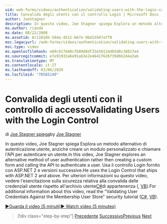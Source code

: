 ```yaml
---
uid: web-forms/videos/authentication/validating-users-with-the-login-control
title: Convalida degli utenti con il controllo Login | Microsoft Docs
author: JoeStagner
description: In questo video, Joe Stagner spiega Esplora un metodo alternativo di autenticazione utente, anziché creare un modulo personalizzato e chiamare l'API per autenticare un uso...
ms.author: riande
ms.date: 08/22/2008
ms.assetid: 6c11816b-504a-4512-b67e-9bd15947a7f8
msc.legacyurl: /web-forms/videos/authentication/validating-users-with-the-login-control
msc.type: video
ms.openlocfilehash: e89c917d40cfb09d0df33e50124db5d0c38817e4
ms.sourcegitcommit: e7e91932a6e91a63e2e46417626f39d6b244a3ab
ms.translationtype: MT
ms.contentlocale: it-IT
ms.lasthandoff: 03/06/2020
ms.locfileid: "78565149"
---
```

# <a name="validating-users-with-the-login-control"></a><span data-ttu-id="5c90c-103">Convalida degli utenti con il controllo di accesso</span><span class="sxs-lookup"><span data-stu-id="5c90c-103">Validating Users with the Login Control</span></span>

<span data-ttu-id="5c90c-104">di [Joe Stagner spiega](https://github.com/JoeStagner)</span><span class="sxs-lookup"><span data-stu-id="5c90c-104">by [Joe Stagner](https://github.com/JoeStagner)</span></span>

<span data-ttu-id="5c90c-105">In questo video, Joe Stagner spiega Esplora un metodo alternativo di autenticazione utente, anziché creare un modulo personalizzato e chiamare l'API per autenticare un utente.</span><span class="sxs-lookup"><span data-stu-id="5c90c-105">In this video, Joe Stagner explores an alternative method of user authentication rather then creating a custom form and calling the API to authenticate a user.</span></span> <span data-ttu-id="5c90c-106">Usa il controllo Login fornito con ASP.NET 2 e versioni successive.</span><span class="sxs-lookup"><span data-stu-id="5c90c-106">He uses the Login Control that ships with ASP.NET 2 and above.</span></span> <span data-ttu-id="5c90c-107">Per ulteriori informazioni su questo video, vedere l'esercitazione sulla sicurezza relativa alla convalida delle credenziali utente rispetto all'archivio utente[C#](../../overview/older-versions-security/membership/validating-user-credentials-against-the-membership-user-store-cs.md)di appartenenza (, [VB](../../overview/older-versions-security/membership/validating-user-credentials-against-the-membership-user-store-vb.md)).</span><span class="sxs-lookup"><span data-stu-id="5c90c-107">For additional information about this video, read the "Validating User Credentials Against the Membership User Store" security tutorial ([C#](../../overview/older-versions-security/membership/validating-user-credentials-against-the-membership-user-store-cs.md), [VB](../../overview/older-versions-security/membership/validating-user-credentials-against-the-membership-user-store-vb.md)).</span></span>

[<span data-ttu-id="5c90c-108">&#9654;Guarda il video (5 minuti)</span><span class="sxs-lookup"><span data-stu-id="5c90c-108">&#9654; Watch video (5 minutes)</span></span>](https://channel9.msdn.com/Blogs/ASP-NET-Site-Videos/validating-users-with-the-login-control)

> [!div class="step-by-step"]
> <span data-ttu-id="5c90c-109">[Precedente](validating-users-manually.md)
> [Successivo](adding-users-to-your-membership-system.md)</span><span class="sxs-lookup"><span data-stu-id="5c90c-109">[Previous](validating-users-manually.md)
[Next](adding-users-to-your-membership-system.md)</span></span>
